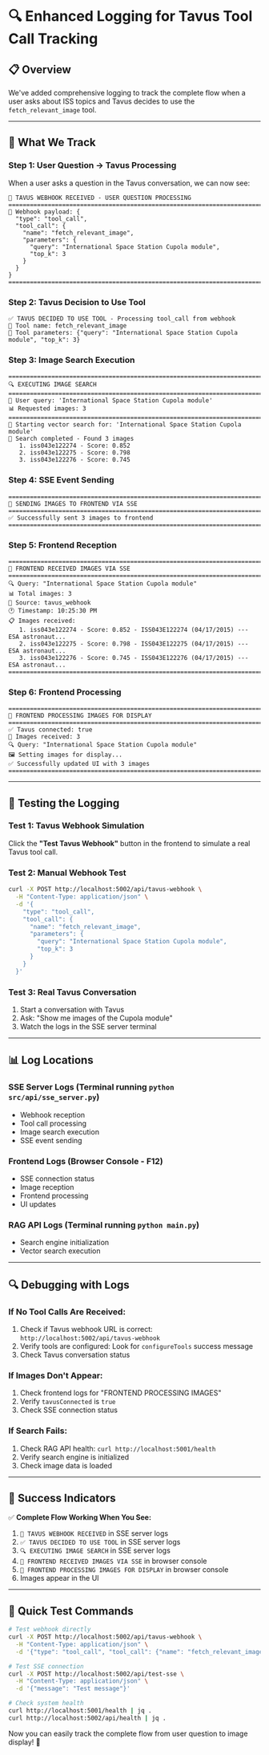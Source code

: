 # 🔍 Enhanced Logging for Tavus Tool Call Tracking

## 📋 Overview
We've added comprehensive logging to track the complete flow when a user asks about ISS topics and Tavus decides to use the `fetch_relevant_image` tool.

---

## 🎯 What We Track

### **Step 1: User Question → Tavus Processing**
When a user asks a question in the Tavus conversation, we can now see:

```
🔔 TAVUS WEBHOOK RECEIVED - USER QUESTION PROCESSING
================================================================================
📨 Webhook payload: {
  "type": "tool_call",
  "tool_call": {
    "name": "fetch_relevant_image",
    "parameters": {
      "query": "International Space Station Cupola module",
      "top_k": 3
    }
  }
}
================================================================================
```

### **Step 2: Tavus Decision to Use Tool**
```
✅ TAVUS DECIDED TO USE TOOL - Processing tool_call from webhook
🔧 Tool name: fetch_relevant_image
🔧 Tool parameters: {"query": "International Space Station Cupola module", "top_k": 3}
```

### **Step 3: Image Search Execution**
```
================================================================================
🔍 EXECUTING IMAGE SEARCH
================================================================================
📝 User query: 'International Space Station Cupola module'
📊 Requested images: 3
================================================================================
🚀 Starting vector search for: 'International Space Station Cupola module'
📸 Search completed - Found 3 images
   1. iss043e122274 - Score: 0.852
   2. iss043e122275 - Score: 0.798
   3. iss043e122276 - Score: 0.745
```

### **Step 4: SSE Event Sending**
```
================================================================================
📡 SENDING IMAGES TO FRONTEND VIA SSE
================================================================================
✅ Successfully sent 3 images to frontend
================================================================================
```

### **Step 5: Frontend Reception**
```
================================================================================
📸 FRONTEND RECEIVED IMAGES VIA SSE
================================================================================
🔍 Query: "International Space Station Cupola module"
📊 Total images: 3
📡 Source: tavus_webhook
🕐 Timestamp: 10:25:30 PM
📋 Images received:
   1. iss043e122274 - Score: 0.852 - ISS043E122274 (04/17/2015) --- ESA astronaut...
   2. iss043e122275 - Score: 0.798 - ISS043E122275 (04/17/2015) --- ESA astronaut...
   3. iss043e122276 - Score: 0.745 - ISS043E122276 (04/17/2015) --- ESA astronaut...
================================================================================
```

### **Step 6: Frontend Processing**
```
================================================================================
🎯 FRONTEND PROCESSING IMAGES FOR DISPLAY
================================================================================
✅ Tavus connected: true
📸 Images received: 3
🔍 Query: "International Space Station Cupola module"
🖼️ Setting images for display...
✅ Successfully updated UI with 3 images
================================================================================
```

---

## 🧪 Testing the Logging

### **Test 1: Tavus Webhook Simulation**
Click the **"Test Tavus Webhook"** button in the frontend to simulate a real Tavus tool call.

### **Test 2: Manual Webhook Test**
```bash
curl -X POST http://localhost:5002/api/tavus-webhook \
  -H "Content-Type: application/json" \
  -d '{
    "type": "tool_call",
    "tool_call": {
      "name": "fetch_relevant_image",
      "parameters": {
        "query": "International Space Station Cupola module",
        "top_k": 3
      }
    }
  }'
```

### **Test 3: Real Tavus Conversation**
1. Start a conversation with Tavus
2. Ask: "Show me images of the Cupola module"
3. Watch the logs in the SSE server terminal

---

## 📊 Log Locations

### **SSE Server Logs** (Terminal running `python src/api/sse_server.py`)
- Webhook reception
- Tool call processing
- Image search execution
- SSE event sending

### **Frontend Logs** (Browser Console - F12)
- SSE connection status
- Image reception
- Frontend processing
- UI updates

### **RAG API Logs** (Terminal running `python main.py`)
- Search engine initialization
- Vector search execution

---

## 🔍 Debugging with Logs

### **If No Tool Calls Are Received:**
1. Check if Tavus webhook URL is correct: `http://localhost:5002/api/tavus-webhook`
2. Verify tools are configured: Look for `configureTools` success message
3. Check Tavus conversation status

### **If Images Don't Appear:**
1. Check frontend logs for "FRONTEND PROCESSING IMAGES"
2. Verify `tavusConnected` is `true`
3. Check SSE connection status

### **If Search Fails:**
1. Check RAG API health: `curl http://localhost:5001/health`
2. Verify search engine is initialized
3. Check image data is loaded

---

## 🎯 Success Indicators

✅ **Complete Flow Working When You See:**
1. `🔔 TAVUS WEBHOOK RECEIVED` in SSE server logs
2. `✅ TAVUS DECIDED TO USE TOOL` in SSE server logs
3. `🔍 EXECUTING IMAGE SEARCH` in SSE server logs
4. `📸 FRONTEND RECEIVED IMAGES VIA SSE` in browser console
5. `🎯 FRONTEND PROCESSING IMAGES FOR DISPLAY` in browser console
6. Images appear in the UI

---

## 🚀 Quick Test Commands

```bash
# Test webhook directly
curl -X POST http://localhost:5002/api/tavus-webhook \
  -H "Content-Type: application/json" \
  -d '{"type": "tool_call", "tool_call": {"name": "fetch_relevant_image", "parameters": {"query": "Cupola module", "top_k": 5}}}'

# Test SSE connection
curl -X POST http://localhost:5002/api/test-sse \
  -H "Content-Type: application/json" \
  -d '{"message": "Test message"}'

# Check system health
curl http://localhost:5001/health | jq .
curl http://localhost:5002/api/health | jq .
```

Now you can easily track the complete flow from user question to image display! 🎉
